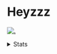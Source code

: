 # Heyzzz  

[![.](https://skillicons.dev/icons?i=js,java)](https://skillicons.dev)  

<details>
<summary>Stats</summary
<!--START_SECTION:waka-->

```txt
Other         2 hrs 52 mins   ████████▓░░░░░░░░░░░░░░░░   35.10 %
TypeScript    2 hrs 36 mins   ████████░░░░░░░░░░░░░░░░░   31.85 %
CSS           2 hrs 5 mins    ██████▒░░░░░░░░░░░░░░░░░░   25.44 %
INI           25 mins         █▒░░░░░░░░░░░░░░░░░░░░░░░   05.12 %
SSH Config    9 mins          ▒░░░░░░░░░░░░░░░░░░░░░░░░   01.88 %
```

<!--END_SECTION:waka-->
</details>
